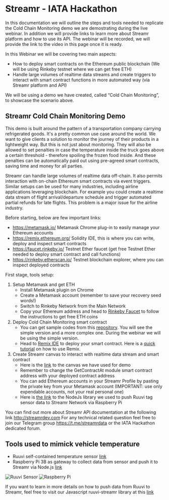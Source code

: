 # Streamr - IATA Hackathon

In this documentation we will outline the steps and tools needed to replicate the Cold Chain Monitoring demo we are demostrating during the live webinar. In addition we will provide links to learn more about Streamr platform and how to use its API. The webinar will be recorded, we will provide the link to the video in this page once it is ready.

In this Webinar we will be covering two main aspects:
- How to deploy smart contracts on the Ethereum public blockchain
(We will be using Rinkeby testnet where we can get free ETH)
- Handle large volumes of realtime data streams and create triggers to interact with smart contract functions in more automated way (via Streamr platform and API)

We will be using a demo we have created, called “Cold Chain Monitoring”, to showcase the scenario above. 

## Streamr Cold Chain Monitoring Demo

This demo is built around the pattern of a transportation company carrying refrigerated goods. 
It's a pretty common use case around the world. We want to give clients a solution to monitor the journey of their products in a lightweight way. But this is not just about monitoring. They will also be allowed to set penalties in case the temperature inside the truck goes above a certain threshold - therefore spoiling the frozen food inside. And these penalties can be automatically paid out using pre-agreed smart contracts, saving time and money for all parties.  

Streamr can handle large volumes of realtime data off-chain. It also permits interaction with on-chain Ethereum smart contracts via event triggers. Similar setups can be used for many industries, including airline applications leveraging blockchain. For example you could create a realtime data stream of flight arrival/departure schedule and trigger automated partial refunds for late flights. This problem is a major issue for the airline industry. 

Before starting, below are few important links:

* https://metamask.io/  Metamask Chrome plug-in to easily manage your Ethereum accounts
* https://remix.ethereum.org/ Solidity IDE, this is where you can write, deploy and inspect smart contracts 
* https://faucet.rinkeby.io/ Testnet Ether faucet (get free Testnet Ether needed to deploy smart contract and call functions)
* https://rinkeby.etherscan.io/  Testnet blockchain explorer, where you can inspect deployed contracts

First stage, tools setup:
1. Setup Metamask and get ETH
	* Install Metamask plugin on Chrome
	* Create a Metamask account (remember to save your recovery seed words!)
	* Switch to Rinkeby Network from the Main Network
	* Copy your Ethereum address and head to [Rinkeby Faucet](https://faucet.rinkeby.io/) to follow the instructions to get free ETH coins
1. Deploy Cold Chain Monitoring smart contract
	* You can get sample codes from this [repository](https://github.com/streamr-dev/coldchain-demo/tree/master/contracts). You will see the simple version and a more complex one. During the webinar we will be using the simple version.
	* Head to [Remix IDE](https://remix.ethereum.org/) to deploy your smart contract. Here is a [quick tutorial](https://remix.readthedocs.io/en/latest/run_tab.html) on how to use Remix.
1. Create Streamr canvas to interact with realtime data stream and smart contract
    * Here is the [link](https://www.streamr.com/canvas/embed/8EJPdrh6TlaeSr7iat88kAJm-FI-jaTm6K-bHgtKe28A) to the canvas we have used for demo
    * Remember to change the GetContractAt module smart contract address with your deployed contract address
    * You can add Ethereum accounts in your Streamr Profile by pasting the private key from your Metamask account (IMPORTANT: use only expendable accounts, not your real personal one)
    * Here is [the link](https://github.com/streamr-dev/ruuvi-streamr) to the NodeJs library we used to push Ruuvi tag sensor data to Streamr Network via Raspberry Pi

You can find out more about Streamr API documentation at the following link http://streamrdev.com
For any technical related question feel free to join our Telegram group https://t.me/streamrdata or the IATA Hackathon dedicated forum.

## Tools used to mimick vehicle temperature 
* Ruuvi self-contained temperature sensor [link](https://ruuvi.com/)
* Raspberry Pi 3B as gateway to collect data from sensor and push it to Streamr via Node.js [link](https://en.wikipedia.org/wiki/Raspberry_Pi)

![Ruuvi Sensor](http://streamrdev.com/wp-content/uploads/2018/11/ruuvitag-on2.png)
![Raspberry Pi](http://streamrdev.com/wp-content/uploads/2018/11/Raspberry_Pi-e1543246673340.png)

If you want to learn in more details on how to push data from Ruuvi to Streamr, feel free to visit our Javascript ruuvi-streamr library at this [link](https://github.com/streamr-dev/ruuvi-streamr)
